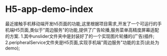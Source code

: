 # H5-app-demo-index
最近接触手机移动端开发h5页面的功能,这里根据项目需求,开发了一个可运行的手机端H5页面,类似于"周边服务"的功能,提供了广告轮播,服务菜单高精度屏幕适配的方案.
1.其中unslider文件夹中是封装好了的一个实现图片轮播的(广告)插件;
2.peripheralService文件夹是H5页面,实现手机端"周边服务"功能的主页(此处为demo);
